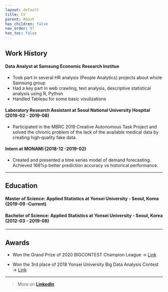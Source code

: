 ```yaml
---
layout: default
title: CV
parent: About
has_children: false
nav_order: 97
has_toc: false
---
```



## Work History

#### Data Analyst at Samsung Economic Research Institue

- Took part in several HR analysis (People Analytics) projects about whole Samsung group
- Had a key part in web crawling, text analysis, descriptive statistical analysis using R, Python
- Handled Tableau for some basic visulizations

#### Laboratory Research Assistant at Seoul National University Hospital (2019-02 - 2019-08)

- Participated in the MBRC 2019 Creative Autonomous Task Project and solved the chronic problem of the lack of the available medical data by creating high‑quality fake data.

#### Intern at MONAMI (2018-12 -2019-02)

- Created and presented a time series model of demand forecasting. Achieved 168%p better prediction accuracy vs historical performance.

***

## Education

#### Master of Science: Applied Statistics at Yonsei University - Seoul, Korea (2019-09 -Current)

#### Bachelor of Science: Applied Statistics at Yonsei University - Seoul, Korea (2012-03 - 2019-08)


***

## Awards

* Won the Grand Prize of 2020 BIGCONTEST Champion League → [Link](https://s-seo.github.io/projects/bigcon)

* Won the 3rd place of 2018 Yonsei University Big Data Analysis Contest → [Link](https://s-seo.github.io/projects/yonsei)

***

> More on [**LinkedIn**](https://www.linkedin.com/in/seungmin-seo-049b69195/)